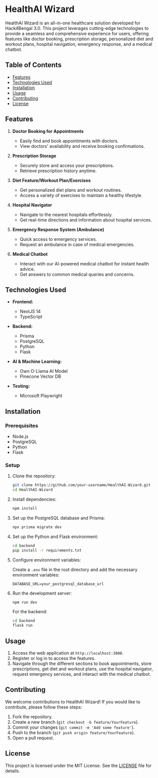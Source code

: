 

# HealthAI Wizard

HealthAI Wizard is an all-in-one healthcare solution developed for Hack4Bengal 3.0. This project leverages cutting-edge technologies to provide a seamless and comprehensive experience for users, offering features like doctor booking, prescription storage, personalized diet and workout plans, hospital navigation, emergency response, and a medical chatbot.

## Table of Contents

- [Features](#features)
- [Technologies Used](#technologies-used)
- [Installation](#installation)
- [Usage](#usage)
- [Contributing](#contributing)
- [License](#license)

## Features

1. **Doctor Booking for Appointments**
   - Easily find and book appointments with doctors.
   - View doctors' availability and receive booking confirmations.

2. **Prescription Storage**
   - Securely store and access your prescriptions.
   - Retrieve prescription history anytime.

3. **Diet Feature/Workout Plan/Exercises**
   - Get personalized diet plans and workout routines.
   - Access a variety of exercises to maintain a healthy lifestyle.

4. **Hospital Navigator**
   - Navigate to the nearest hospitals effortlessly.
   - Get real-time directions and information about hospital services.

5. **Emergency Response System (Ambulance)**
   - Quick access to emergency services.
   - Request an ambulance in case of medical emergencies.

6. **Medical Chatbot**
   - Interact with our AI-powered medical chatbot for instant health advice.
   - Get answers to common medical queries and concerns.

## Technologies Used

- **Frontend:**
  - NextJS 14
  - TypeScript

- **Backend:**
  - Prisma
  - PostgreSQL
  - Python
  - Flask

- **AI & Machine Learning:**
  - Own O-Llama AI Model
  - Pinecone Vector DB

- **Testing:**
  - Microsoft Playwright

## Installation

### Prerequisites

- Node.js
- PostgreSQL
- Python
- Flask

### Setup

1. Clone the repository:

   ```bash
   git clone https://github.com/your-username/HealthAI-Wizard.git
   cd HealthAI-Wizard
   ```

2. Install dependencies:

   ```bash
   npm install
   ```

3. Set up the PostgreSQL database and Prisma:

   ```bash
   npx prisma migrate dev
   ```

4. Set up the Python and Flask environment:

   ```bash
   cd backend
   pip install -r requirements.txt
   ```

5. Configure environment variables:

   Create a `.env` file in the root directory and add the necessary environment variables:

   ```env
   DATABASE_URL=your_postgresql_database_url
   ```

6. Run the development server:

   ```bash
   npm run dev
   ```

   For the backend:

   ```bash
   cd backend
   flask run
   ```

## Usage

1. Access the web application at `http://localhost:3000`.
2. Register or log in to access the features.
3. Navigate through the different sections to book appointments, store prescriptions, get diet and workout plans, use the hospital navigator, request emergency services, and interact with the medical chatbot.

## Contributing

We welcome contributions to HealthAI Wizard! If you would like to contribute, please follow these steps:

1. Fork the repository.
2. Create a new branch (`git checkout -b feature/YourFeature`).
3. Commit your changes (`git commit -m 'Add some feature'`).
4. Push to the branch (`git push origin feature/YourFeature`).
5. Open a pull request.

## License

This project is licensed under the MIT License. See the [LICENSE](LICENSE) file for details.
